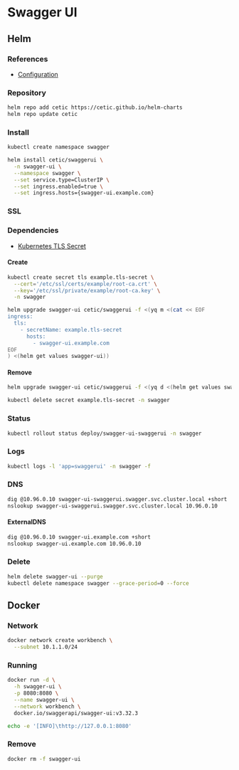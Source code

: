 # Swagger UI

## Helm

### References

- [Configuration](https://github.com/cetic/helm-swagger-ui#configuration)

### Repository

```sh
helm repo add cetic https://cetic.github.io/helm-charts
helm repo update cetic
```

### Install

```sh
kubectl create namespace swagger
```

```sh
helm install cetic/swaggerui \
  -n swagger-ui \
  --namespace swagger \
  --set service.type=ClusterIP \
  --set ingress.enabled=true \
  --set ingress.hosts={swagger-ui.example.com}
```

### SSL

### Dependencies

- [Kubernetes TLS Secret](/k8s-tls-secret.md)

#### Create

```sh
kubectl create secret tls example.tls-secret \
  --cert='/etc/ssl/certs/example/root-ca.crt' \
  --key='/etc/ssl/private/example/root-ca.key' \
  -n swagger
```

```sh
helm upgrade swagger-ui cetic/swaggerui -f <(yq m <(cat << EOF
ingress:
  tls:
    - secretName: example.tls-secret
      hosts:
        - swagger-ui.example.com
EOF
) <(helm get values swagger-ui))
```

#### Remove

```sh
helm upgrade swagger-ui cetic/swaggerui -f <(yq d <(helm get values swagger-ui) ingress.tls)

kubectl delete secret example.tls-secret -n swagger
```

### Status

```sh
kubectl rollout status deploy/swagger-ui-swaggerui -n swagger
```

### Logs

```sh
kubectl logs -l 'app=swaggerui' -n swagger -f
```

### DNS

```sh
dig @10.96.0.10 swagger-ui-swaggerui.swagger.svc.cluster.local +short
nslookup swagger-ui-swaggerui.swagger.svc.cluster.local 10.96.0.10
```

#### ExternalDNS

```sh
dig @10.96.0.10 swagger-ui.example.com +short
nslookup swagger-ui.example.com 10.96.0.10
```

### Delete

```sh
helm delete swagger-ui --purge
kubectl delete namespace swagger --grace-period=0 --force
```

## Docker

### Network

```sh
docker network create workbench \
  --subnet 10.1.1.0/24
```

### Running

```sh
docker run -d \
  -h swagger-ui \
  -p 8080:8080 \
  --name swagger-ui \
  --network workbench \
  docker.io/swaggerapi/swagger-ui:v3.32.3
```

```sh
echo -e '[INFO]\thttp://127.0.0.1:8080'
```

### Remove

```sh
docker rm -f swagger-ui
```
